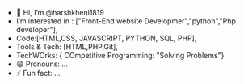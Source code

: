 - 👋 Hi, I’m @harshkheni1819
-  I’m interested in : ["Front-End website Developmer","python","Php developer"],
-  Code:[HTML,CSS, JAVASCRIPT, PYTHON, SQL, PHP], 
-  Tools & Tech: [HTML,PHP,Git],
-  TechWOrks: { COmpetitive Programming: "Solving Problems"}
- 😄 Pronouns: ...
- ⚡ Fun fact: ...

<!---
harshkheni1819/harshkheni1819 is a ✨ special ✨ repository because its `README.md` (this file) appears on your GitHub profile.
You can click the Preview link to take a look at your changes.
--->

